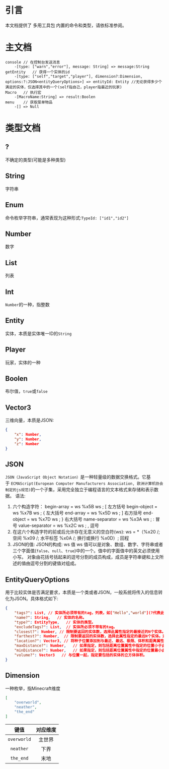 # 引言
本文档提供了 多用工具包 内置的命令和类型，请依标准参阅。
# 主文档
```
console // 在控制台发送消息
    -[type: ["warn","error"], message: String] => message:String
getEntity   // 获得一个实体的id
    -[type: ["self","target","player"], dimension?:Dimension, options:?:JSON<entityQueryOptions>] => entityId: Entity //无论获得多少个满足的实体，仅选择其中的一个(self指自己，player指最近的玩家)
Macro   // 执行宏
    -[MacroName:String] => result:Boolen
menu    // 获取菜单物品
    -[] => Null
```
# 类型文档
## ?
不确定的类型(可能是多种类型)
## String
字符串
## Enum
命令枚举字符串，通常表现为这种形式:`TypeId: ["id1","id2"]`
## Number
数字
## List
列表
## Int
`Number`的一种，指整数
## Entity
实体，本质是实体唯一ID的`String`
## Player
玩家，实体的一种
## Boolen
布尔值，`true`或`false`
## Vector3
三维向量，本质是JSON:
```JSON
{
    "x": Number,
    "y": Number,
    "z": Number
}
```
## JSON
`JSON（JavaScript Object Notation）`是一种轻量级的数据交换格式。它基于 `ECMAScript(European Computer Manufacturers Association, 欧洲计算机协会制定的js规范)`的一个子集，采用完全独立于编程语言的文本格式来存储和表示数据。
语法:
1. 六个构造字符：
begin-array = ws %x5B ws ; [ 左方括号
begin-object = ws %x7B ws ; { 左大括号
end-array = ws %x5D ws ; ] 右方括号
end-object = ws %x7D ws ; } 右大括号
name-separator = ws %x3A ws ; : 冒号
value-separator = ws %x2C ws ; , 逗号
2. 在这六个构造字符的前或后允许存在无意义的空白符(ws):
ws = *（%x20 /; 空间
%x09 /; 水平标签
%x0A /; 换行或换行
%x0D）; 回程
3. JSON的值:
JSON的构成: ws 值 ws
值可以是对象、数组、数字、字符串或者三个字面值(`false`、`null`、`true`)中的一个。值中的字面值中的英文必须使用小写。
对象由花括号括起来的逗号分割的成员构成，成员是字符串键和上文所述的值由逗号分割的键值对组成。
## EntityQueryOptions
用于比较实体是否满足要求，本质是一个类或者JSON，一般系统将传入的信息转化为JSON。具体格式如下:
```JSON
{
    "tags?": List, // 实体所必须带有的tag，列表，如["Hello","world"](?代表此项可有可无)。
    "name?": String,   // 实体的名称。
    "type?": EntityType,   // 实体的类型。
    "excludeTags?": List,  // 实体所必须不带有的tag。
    "closest?": Number, // 限制要返回的实体数，选择此属性指定的最接近的N个实体。还必须在查询选项对象上指定位置值。
    "farthest?": Number,  // 限制要返回的实体数，选择此属性指定的最远N个实体。还必须在查询选项对象上指定位置值。
    "location?": Vector3, // 将种子位置添加到与最近、最远、极限、体积和距离属性一起使用的查询中。
    "maxDistance?": Number,   // 如果指定，则包括距离位置属性中指定的位置小于此距离的实体。
    "minDistance?": Number,   // 如果指定，则包括距离位置属性中指定的位置最小此距离的实体。
    "volume?": Vector3   // 与位置一起，指定要包括的实体的立方体体积。
}
```
## Dimension
一种枚举，指Minecraft维度
```JSON
[
    "overworld",
    "neather",
    "the_end"
]
```
|键值|对应维度|
|:---:|:---:|
|`overworld`|主世界|
|`neather`|下界
|`the_end`|末地|